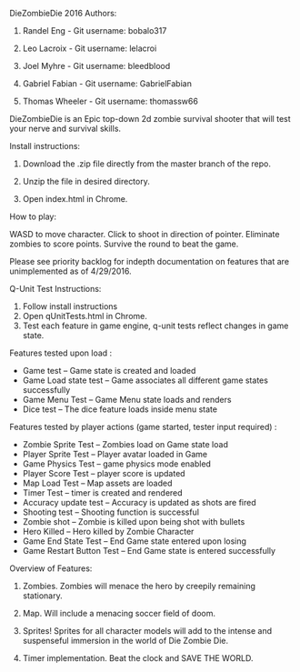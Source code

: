DieZombieDie 2016 Authors: 

1. Randel Eng - Git username: bobalo317

2. Leo Lacroix - Git username: lelacroi

3. Joel Myhre - Git username: bleedblood

4. Gabriel Fabian - Git username: GabrielFabian

5. Thomas Wheeler - Git username: thomassw66


DieZombieDie is an Epic top-down 2d zombie survival shooter that will test your nerve and survival skills. 

Install instructions:

1.	Download the .zip file directly from the master branch of the repo.

2.	Unzip the file in desired directory.

3.	Open index.html in Chrome.


How to play:

WASD to move character. Click to shoot in direction of pointer. Eliminate zombies to score points. Survive the round to beat the game.

Please see priority backlog for indepth documentation on features that are unimplemented as of 4/29/2016.

Q-Unit Test Instructions:

1.	Follow install instructions
2.	Open qUnitTests.html in Chrome.
3.	Test each feature in game engine, q-unit tests reflect changes in game state.

Features tested upon load :

-	Game test – Game state is created and loaded
-	Game Load state test – Game associates all different game states successfully
-	Game Menu Test – Game Menu state loads and renders
-	Dice test – The dice feature loads inside menu state


Features tested by player actions (game started, tester input required) :

-	Zombie Sprite Test – Zombies load on Game state load
-	Player Sprite Test – Player avatar loaded in Game 
-	Game Physics Test – game physics mode enabled
-	Player Score Test – player score is updated
-	Map Load Test – Map assets are loaded
-	Timer Test – timer is created and rendered
-	Accuracy update test – Accuracy is updated as shots are fired
-	Shooting test – Shooting function is successful
-	Zombie shot – Zombie is killed upon being shot with bullets
-	Hero Killed – Hero killed by Zombie Character
-	Game End State Test – End Game state entered upon losing
-	Game Restart Button Test – End Game state is entered successfully


Overview of Features:

1.	Zombies. Zombies will menace the hero by creepily remaining stationary.

2.	Map. Will include a menacing soccer field of doom.

3.	Sprites! Sprites for all character models will add to the intense and suspenseful immersion in the world of Die Zombie Die.

4.	Timer implementation. Beat the clock and SAVE THE WORLD.

